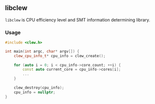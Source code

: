 ## libclew
`libclew` is CPU efficiency level and SMT information determining library.

### Usage
```cpp
#include <clew.h>

int main(int argc, char* argv[]) {
    clew_cpu_info_t* cpu_info = clew_create();
    
    for (auto i = 0; i < cpu_info->core_count; ++i) {
        const auto current_core = cpu_info->cores[i];
        ...
    }
    
    clew_destroy(cpu_info);
    cpu_info = nullptr;
}
```